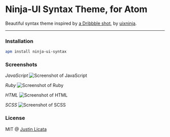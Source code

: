 # Ninja-UI Syntax Theme, for Atom

Beautiful syntax theme inspired by
[a Dribbble shot](https://dribbble.com/shots/2932388-code-editor-redesign),
by [uixninja](https://dribbble.com/uixninja).

---

### Installation

```bash
apm install ninja-ui-syntax
```

### Screenshots

*JavaScript*
![Screenshot of JavaScript](https://raw.githubusercontent.com/licatajustin/ninja-ui-syntax/master/assets/javascript.png)

*Ruby*
![Screenshot of Ruby](https://raw.githubusercontent.com/licatajustin/ninja-ui-syntax/master/assets/ruby.png)

*HTML*
![Screenshot of HTML](https://raw.githubusercontent.com/licatajustin/ninja-ui-syntax/master/assets/html.png)

*SCSS*
![Screenshot of SCSS](https://raw.githubusercontent.com/licatajustin/ninja-ui-syntax/master/assets/scss.png)

### License

MIT @ [Justin Licata](https://twitter.com/justinlicata)